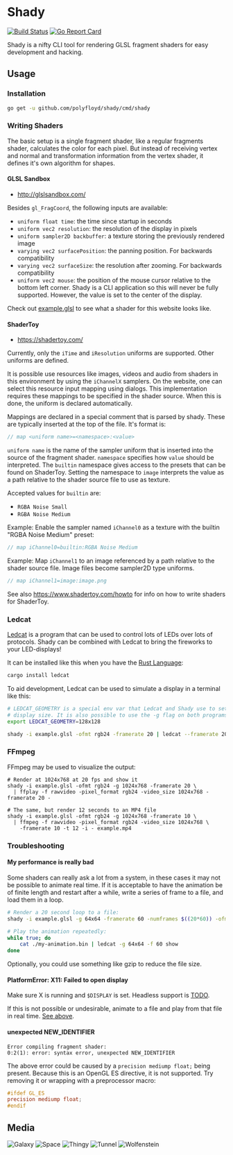 Shady
=====
[![Build Status](https://travis-ci.org/polyfloyd/shady.svg)](https://travis-ci.org/polyfloyd/shady)
[![Go Report Card](https://goreportcard.com/badge/github.com/polyfloyd/shady)](https://goreportcard.com/report/github.com/polyfloyd/shady)

Shady is a nifty CLI tool for rendering GLSL fragment shaders for easy
development and hacking.


## Usage
### Installation
```sh
go get -u github.com/polyfloyd/shady/cmd/shady
```

### Writing Shaders
The basic setup is a single fragment shader, like a regular fragments shader,
calculates the color for each pixel. But instead of receiving vertex and normal
and transformation information from the vertex shader, it defines it's own
algorithm for shapes.

#### GLSL Sandbox
* http://glslsandbox.com/

Besides `gl_FragCoord`, the following inputs are available:
* `uniform float time`: the time since startup in seconds
* `uniform vec2 resolution`: the resolution of the display in pixels
* `uniform sampler2D backbuffer`: a texture storing the previously rendered image
* `varying vec2 surfacePosition`: the panning position. For backwards compatibility
* `varying vec2 surfaceSize`:  the resolution after zooming. For backwards compatibility
* `uniform vec2 mouse`: the position of the mouse cursor relative to the bottom
  left corner. Shady is a CLI application so this will never be fully
  supported. However, the value is set to the center of the display.

Check out [example.glsl](shaders/example.glsl) to see what a shader for this website
looks like.

#### ShaderToy
* https://shadertoy.com/

Currently, only the `iTime` and `iResolution` uniforms are supported. Other
uniforms are defined.

It is possible use resources like images, videos and audio from shaders in
this environment by using the `iChannelX` samplers. On the website, one can
select this resource input mapping using dialogs. This implementation requires
these mappings to be specified in the shader source. When this is done, the
uniform is declared automatically.

Mappings are declared in a special comment that is parsed by shady. These are
typically inserted at the top of the file. It's format is:
```glsl
// map <uniform name>=<namespace>:<value>
```

`uniform name` is the name of the sampler uniform that is inserted into the
source of the fragment shader. `namespace` specifies how `value` should be
interpreted. The `builtin` namespace gives access to the presets that can be
found on ShaderToy. Setting the namespace to `image` interprets the value as a
path relative to the shader source file to use as texture.

Accepted values for `builtin` are:
* `RGBA Noise Small`
* `RGBA Noise Medium`

Example: Enable the sampler named `iChannel0` as a texture with the builtin
"RGBA Noise Medium" preset:
```glsl
// map iChannel0=builtin:RGBA Noise Medium
```

Example: Map `iChannel1` to an image referenced by a path relative to the
shader source file. Image files become sampler2D type uniforms.
```glsl
// map iChannel1=image:image.png
```

See also https://www.shadertoy.com/howto for info on how to write shaders for
ShaderToy.


### Ledcat
[Ledcat](https://github.com/polyfloyd/ledcat) is a program that can be used to
control lots of LEDs over lots of protocols. Shady can be combined with Ledcat
to bring the fireworks to your LED-displays!

It can be installed like this when you have the [Rust
Language](https://www.rust-lang.org/):
```sh
cargo install ledcat
```

To aid development, Ledcat can be used to simulate a display in a terminal like
this:
```sh
# LEDCAT_GEOMETRY is a special env var that Ledcat and Shady use to set the
# display size. It is also possible to use the -g flag on both programs.
export LEDCAT_GEOMETRY=128x128

shady -i example.glsl -ofmt rgb24 -framerate 20 | ledcat --framerate 20 show
```

### FFmpeg
FFmpeg may be used to visualize the output:
```
# Render at 1024x768 at 20 fps and show it
shady -i example.glsl -ofmt rgb24 -g 1024x768 -framerate 20 \
  | ffplay -f rawvideo -pixel_format rgb24 -video_size 1024x768 -framerate 20 -

# The same, but render 12 seconds to an MP4 file
shady -i example.glsl -ofmt rgb24 -g 1024x768 -framerate 10 \
  | ffmpeg -f rawvideo -pixel_format rgb24 -video_size 1024x768 \
    -framerate 10 -t 12 -i - example.mp4
```

### Troubleshooting
#### My performance is really bad
Some shaders can really ask a lot from a system, in these cases it may not be
possible to animate real time. If it is acceptable to have the animation be of
finite length and restart after a while, write a series of frame to a file, and
load them in a loop.

```sh
# Render a 20 second loop to a file:
shady -i example.glsl -g 64x64 -framerate 60 -numframes $((20*60)) -ofmt rgb24 -o ./my-animation.bin

# Play the animation repeatedly:
while true; do
    cat ./my-animation.bin | ledcat -g 64x64 -f 60 show
done
```
Optionally, you could use something like gzip to reduce the file size.

#### PlatformError: X11: Failed to open display
Make sure X is running and `$DISPLAY` is set. Headless support is
[TODO](https://github.com/polyfloyd/shady/issues/1).

If this is not possible or undesirable, animate to a file and play from that
file in real time. [See above](#user-content-my-performance-is-really-bad).

#### unexpected NEW_IDENTIFIER
```
Error compiling fragment shader:
0:2(1): error: syntax error, unexpected NEW_IDENTIFIER
```
The above error could be caused by a `precision mediump float;` being present.
Because this is an OpenGL ES directive, it is not supported. Try removing it or
wrapping with a preprocessor macro:
```glsl
#ifdef GL_ES
precision mediump float;
#endif
```


## Media
![Galaxy](media/galaxy.gif)
![Space](media/space.gif)
![Thingy](media/thingy.gif)
![Tunnel](media/tunnel.gif)
![Wolfenstein](media/wolfenstein.gif)
